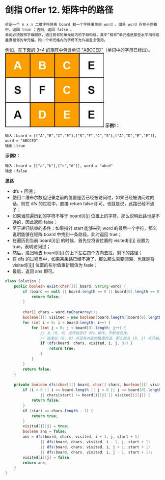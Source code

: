 # 剑指 Offer 12. 矩阵中的路径

```text
给定一个 m x n 二维字符网格 board 和一个字符串单词 word 。如果 word 存在于网格中，返回 true ；否则，返回 false 。
单词必须按照字母顺序，通过相邻的单元格内的字母构成，其中“相邻”单元格是那些水平相邻或垂直相邻的单元格。同一个单元格内的字母不允许被重复使用。
```

例如，在下面的 3×4 的矩阵中包含单词 "ABCCED"（单词中的字母已标出）。
![img.png](../picts/img12.png)
**示例1：**

```text
输入：board = [["A","B","C","E"],["S","F","C","S"],["A","D","E","E"]], word = "ABCCED"
输出：true
```

**示例2：**

```text
输入：board = [["a","b"],["c","d"]], word = "abcd"
输出：false
```

**思路**

- dfs + 回溯；
- 使用二维布尔数组记录之前的位置是否已经被访问过，如果已经被访问过的话，则在 dfs 的过程中，直接 return false 即可。也就是说，此路已经不通了；
- 如果当前遍历到的字符不等于 board[i][j] 位置上的字符，那么说明此路也是不通的，因此返回 false；
- 至于递归结束的条件：如果指针 start 能够来到 word 的最后一个字符，那么说明能够在矩阵 board 中找到一条路径，此时返回 true；
- 在遍历到当前 board[i][j] 的时候，首先应将该位置的 visited[i][j] 设置为 true，表明访问过；
- 然后，递归地去 board[i][j] 的上下左右四个方向去找，剩下的路径；
- 在 dfs 的过程当中，如果某条路已经不通了，那么那么需要回溯，也就是将 visited[i][j] 位置的布尔值重新赋值为 fasle；
- 最后，返回 ans 即可。

```java
class Solution {
    public boolean exist(char[][] board, String word) {
        if (board == null || board.length == 0 || board[0].length == 0) {
            return false;
        }

        char[] chars = word.toCharArray();
        boolean[][] visited = new boolean[board.length][board[0].length];
        for (int i = 0; i < board.length; i++) {
            for (int j = 0; j < board[0].length; j++) {
                // 从 (0, 0) 点开始进行 dfs 操作，不断地去找，
                // 如果以 (0, 0) 点没有对应的路径的话，那么就从 (0, 1) 点开始去找
                if (dfs(board, chars, visited, i, j, 0)) {
                    return true;
                }
            }
        }
        return false;
    }

    private boolean dfs(char[][] board, char[] chars, boolean[][] visited, int i, int j, int start) {
        if (i < 0 || i >= board.length || j < 0 || j >= board[0].length
                || chars[start] != board[i][j] || visited[i][j]) {
            return false;
        }
        if (start == chars.length - 1) {
            return true;
        }
        visited[i][j] = true;
        boolean ans = false;
        ans = dfs(board, chars, visited, i + 1, j, start + 1)
                || dfs(board, chars, visited, i - 1, j, start + 1)
                || dfs(board, chars, visited, i, j + 1, start + 1)
                || dfs(board, chars, visited, i, j - 1, start + 1);
        visited[i][j] = false;
        return ans;
    }
}
```